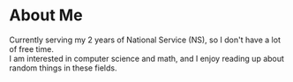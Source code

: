 # About Me

Currently serving my 2 years of National Service (NS), so I don't have a lot of free time.  
I am interested in computer science and math, and I enjoy reading up about random things in these fields.  